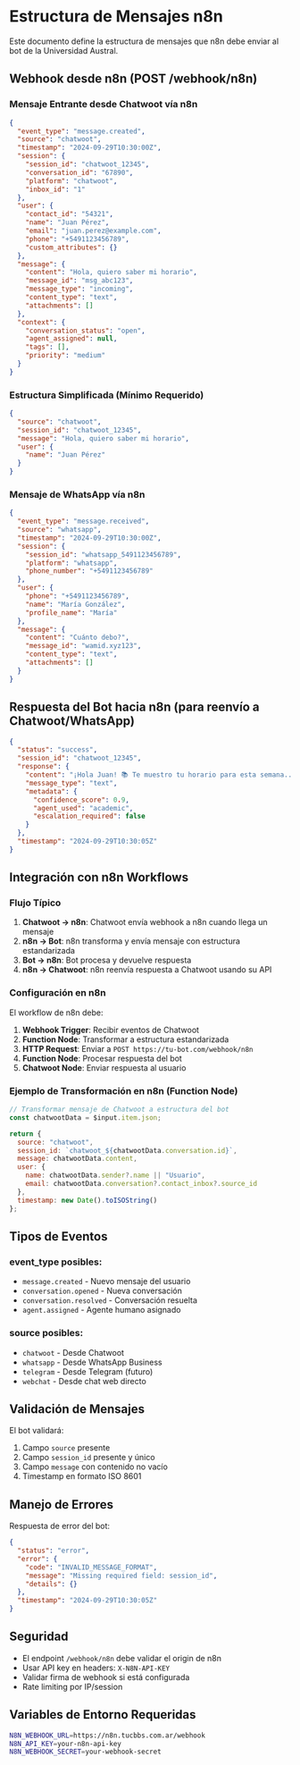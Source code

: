 # Estructura de Mensajes n8n

Este documento define la estructura de mensajes que n8n debe enviar al bot de la Universidad Austral.

## Webhook desde n8n (POST /webhook/n8n)

### Mensaje Entrante desde Chatwoot vía n8n

```json
{
  "event_type": "message.created",
  "source": "chatwoot",
  "timestamp": "2024-09-29T10:30:00Z",
  "session": {
    "session_id": "chatwoot_12345",
    "conversation_id": "67890",
    "platform": "chatwoot",
    "inbox_id": "1"
  },
  "user": {
    "contact_id": "54321",
    "name": "Juan Pérez",
    "email": "juan.perez@example.com",
    "phone": "+5491123456789",
    "custom_attributes": {}
  },
  "message": {
    "content": "Hola, quiero saber mi horario",
    "message_id": "msg_abc123",
    "message_type": "incoming",
    "content_type": "text",
    "attachments": []
  },
  "context": {
    "conversation_status": "open",
    "agent_assigned": null,
    "tags": [],
    "priority": "medium"
  }
}
```

### Estructura Simplificada (Mínimo Requerido)

```json
{
  "source": "chatwoot",
  "session_id": "chatwoot_12345",
  "message": "Hola, quiero saber mi horario",
  "user": {
    "name": "Juan Pérez"
  }
}
```

### Mensaje de WhatsApp vía n8n

```json
{
  "event_type": "message.received",
  "source": "whatsapp",
  "timestamp": "2024-09-29T10:30:00Z",
  "session": {
    "session_id": "whatsapp_5491123456789",
    "platform": "whatsapp",
    "phone_number": "+5491123456789"
  },
  "user": {
    "phone": "+5491123456789",
    "name": "María González",
    "profile_name": "María"
  },
  "message": {
    "content": "Cuánto debo?",
    "message_id": "wamid.xyz123",
    "content_type": "text",
    "attachments": []
  }
}
```

## Respuesta del Bot hacia n8n (para reenvío a Chatwoot/WhatsApp)

```json
{
  "status": "success",
  "session_id": "chatwoot_12345",
  "response": {
    "content": "¡Hola Juan! 📚 Te muestro tu horario para esta semana...",
    "message_type": "text",
    "metadata": {
      "confidence_score": 0.9,
      "agent_used": "academic",
      "escalation_required": false
    }
  },
  "timestamp": "2024-09-29T10:30:05Z"
}
```

## Integración con n8n Workflows

### Flujo Típico

1. **Chatwoot → n8n**: Chatwoot envía webhook a n8n cuando llega un mensaje
2. **n8n → Bot**: n8n transforma y envía mensaje con estructura estandarizada
3. **Bot → n8n**: Bot procesa y devuelve respuesta
4. **n8n → Chatwoot**: n8n reenvía respuesta a Chatwoot usando su API

### Configuración en n8n

El workflow de n8n debe:

1. **Webhook Trigger**: Recibir eventos de Chatwoot
2. **Function Node**: Transformar a estructura estandarizada
3. **HTTP Request**: Enviar a `POST https://tu-bot.com/webhook/n8n`
4. **Function Node**: Procesar respuesta del bot
5. **Chatwoot Node**: Enviar respuesta al usuario

### Ejemplo de Transformación en n8n (Function Node)

```javascript
// Transformar mensaje de Chatwoot a estructura del bot
const chatwootData = $input.item.json;

return {
  source: "chatwoot",
  session_id: `chatwoot_${chatwootData.conversation.id}`,
  message: chatwootData.content,
  user: {
    name: chatwootData.sender?.name || "Usuario",
    email: chatwootData.conversation?.contact_inbox?.source_id
  },
  timestamp: new Date().toISOString()
};
```

## Tipos de Eventos

### event_type posibles:

- `message.created` - Nuevo mensaje del usuario
- `conversation.opened` - Nueva conversación
- `conversation.resolved` - Conversación resuelta
- `agent.assigned` - Agente humano asignado

### source posibles:

- `chatwoot` - Desde Chatwoot
- `whatsapp` - Desde WhatsApp Business
- `telegram` - Desde Telegram (futuro)
- `webchat` - Desde chat web directo

## Validación de Mensajes

El bot validará:

1. Campo `source` presente
2. Campo `session_id` presente y único
3. Campo `message` con contenido no vacío
4. Timestamp en formato ISO 8601

## Manejo de Errores

Respuesta de error del bot:

```json
{
  "status": "error",
  "error": {
    "code": "INVALID_MESSAGE_FORMAT",
    "message": "Missing required field: session_id",
    "details": {}
  },
  "timestamp": "2024-09-29T10:30:05Z"
}
```

## Seguridad

- El endpoint `/webhook/n8n` debe validar el origin de n8n
- Usar API key en headers: `X-N8N-API-KEY`
- Validar firma de webhook si está configurada
- Rate limiting por IP/session

## Variables de Entorno Requeridas

```bash
N8N_WEBHOOK_URL=https://n8n.tucbbs.com.ar/webhook
N8N_API_KEY=your-n8n-api-key
N8N_WEBHOOK_SECRET=your-webhook-secret
```